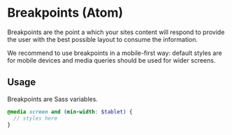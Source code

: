 # Breakpoints (Atom)

Breakpoints are the point a which your sites content will respond to provide the
user with the best possible layout to consume the information.

We recommend to use breakpoints in a mobile-first way: default styles are for
mobile devices and media queries should be used for wider screens.

## Usage

Breakpoints are Sass variables.

```scss
@media screen and (min-width: $tablet) {
  // styles here
}
```
